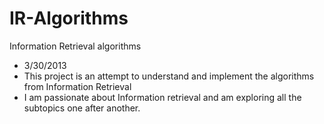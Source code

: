 IR-Algorithms
=============

Information Retrieval algorithms

- 3/30/2013
- This project is an attempt to understand and implement the algorithms from Information Retrieval
- I am passionate about Information retrieval and am exploring all the subtopics one after another.
